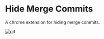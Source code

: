 # Hide Merge Commits

A chrome extension for hiding merge commits.

![gif](https://cloud.githubusercontent.com/assets/4185382/13241400/1c573cde-d9b0-11e5-8b06-b149ae063a28.gif)
